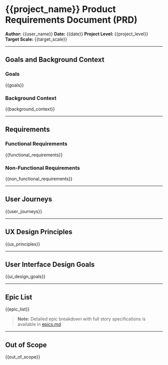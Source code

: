 # {{project_name}} Product Requirements Document (PRD)

**Author:** {{user_name}}
**Date:** {{date}}
**Project Level:** {{project_level}}
**Target Scale:** {{target_scale}}

---

## Goals and Background Context

### Goals

{{goals}}

### Background Context

{{background_context}}

---

## Requirements

### Functional Requirements

{{functional_requirements}}

### Non-Functional Requirements

{{non_functional_requirements}}

---

## User Journeys

{{user_journeys}}

---

## UX Design Principles

{{ux_principles}}

---

## User Interface Design Goals

{{ui_design_goals}}

---

## Epic List

{{epic_list}}

> **Note:** Detailed epic breakdown with full story specifications is available in [epics.md](./epics.md)

---

## Out of Scope

{{out_of_scope}}
